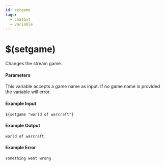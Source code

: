 ```yaml
---
id: setgame
tags:
  - chatbot
  - variable
---
```


# $(setgame)

Changes the stream game.

#### Parameters

This variable accepts a game name as input. If no game name is provided the variable will error.

#### Example Input

```
${setgame "world of warcraft"} 
```

#### Example Output

```
world of warcraft
```

#### Example Error

```
something went wrong 
```

